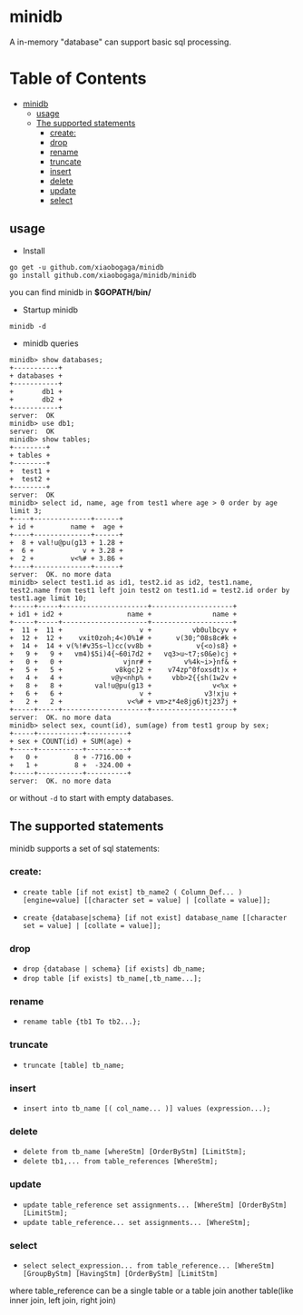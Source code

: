 # minidb

A in-memory "database" can support basic sql processing.

Table of Contents
=================

* [minidb](#minidb)
  * [usage](#usage)
  * [The supported statements](#the-supported-statements)
    * [create:](#create)
    * [drop](#drop)
    * [rename](#rename)
    * [truncate](#truncate)
    * [insert](#insert)
    * [delete](#delete)
    * [update](#update)
    * [select](#select)

## usage

* Install

```shell script
go get -u github.com/xiaobogaga/minidb
go install github.com/xiaobogaga/minidb/minidb
```
you can find minidb in **$GOPATH/bin/** 

* Startup minidb

```shell script
minidb -d
```

* minidb queries

```shell script
minidb> show databases;
+-----------+
+ databases +
+-----------+
+       db1 +
+       db2 +
+-----------+
server:  OK
minidb> use db1;
server:  OK
minidb> show tables;
+--------+
+ tables +
+--------+
+  test1 +
+  test2 +
+--------+
server:  OK
minidb> select id, name, age from test1 where age > 0 order by age limit 3;
+----+--------------+------+
+ id +         name +  age +
+----+--------------+------+
+  8 + val!u@pu(g13 + 1.28 +
+  6 +            v + 3.28 +
+  2 +         v<%# + 3.86 +
+----+--------------+------+
server:  OK. no more data
minidb> select test1.id as id1, test2.id as id2, test1.name, test2.name from test1 left join test2 on test1.id = test2.id order by test1.age limit 10;
+-----+-----+---------------------+--------------------+
+ id1 + id2 +                name +               name +
+-----+-----+---------------------+--------------------+
+  11 +  11 +                   v +          vb0ulbcyv +
+  12 +  12 +    vxit0zoh;4<)0%1# +      v(30;^08s8c#k +
+  14 +  14 + v(%!#v35s~l)cc(vv8b +           v{<o)s8} +
+   9 +   9 +   vm4)$5i)4{~60i7d2 +   vq3>u~t7;s0&e)cj +
+   0 +   0 +               vjnr# +        v%4k~i>}nf& +
+   5 +   5 +             v8kgc}2 +    v74zp^0foxsdt)x +
+   4 +   4 +            v@y<nhp% +     vbb>2{{sh(1w2v +
+   8 +   8 +        val!u@pu(g13 +               v<%x +
+   6 +   6 +                   v +             v3!xju +
+   2 +   2 +                v<%# + vm>z*4e8jg6)tj237j +
+-----+-----+---------------------+--------------------+
server:  OK. no more data
minidb> select sex, count(id), sum(age) from test1 group by sex;
+-----+-----------+----------+
+ sex + COUNT(id) + SUM(age) +
+-----+-----------+----------+
+   0 +         8 + -7716.00 +
+   1 +         8 +  -324.00 +
+-----+-----------+----------+
server:  OK. no more data
```

or without `-d` to start with empty databases.

## The supported statements

minidb supports a set of sql statements:

### create:

* `create table [if not exist] tb_name2 (
    Column_Def...
    ) [engine=value] [[character set = value] | [collate = value]];`

* `create {database|schema} [if not exist] database_name [[character set = value] | [collate = value]];`

### drop

* `drop {database | schema} [if exists] db_name;`
* `drop table [if exists] tb_name[,tb_name...];`

### rename

* `rename table {tb1 To tb2...};`

### truncate

* `truncate [table] tb_name;`

### insert

* `insert into tb_name [( col_name... )] values (expression...);`

### delete

* `delete from tb_name [whereStm] [OrderByStm] [LimitStm];`
* `delete tb1,... from table_references [WhereStm];`

### update

* `update table_reference set assignments... [WhereStm] [OrderByStm] [LimitStm];`
* `update table_reference... set assignments... [WhereStm];`

### select

* `select select_expression... from table_reference... [WhereStm] [GroupByStm] [HavingStm] [OrderByStm] [LimitStm]`

where table_reference can be a single table or a table join another table(like inner join, left join, right join)